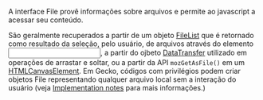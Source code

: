 A interface File provê informações sobre arquivos e permite ao javascript a acessar 
seu conteúdo.

São geralmente recuperados a partir de um objeto 
[FileList](https://developer.mozilla.org/pt-BR/docs/Web/API/FileList) que é 
retornado como resultado da seleção, pelo usuário, de arquivos através do elemento 
[<input>](https://developer.mozilla.org/pt-BR/docs/Web/HTML/Element/Input), a 
partir do ojbeto 
[DataTransfer](https://developer.mozilla.org/pt-BR/docs/Web/API/DataTransfer) 
utilizado em operações de arrastar e soltar, ou a partir da API `mozGetAsFile()` em 
um 
[HTMLCanvasElement](https://developer.mozilla.org/pt-BR/docs/Web/API/Canvas_API). 
Em Gecko, códigos com privilégios podem criar objetos File representando qualquer 
arquivo local sem a interação do usuário (veja [Implementation 
notes](https://developer.mozilla.org/pt-BR/docs/Web/API/File#impletation_notes) 
para mais informações.)
